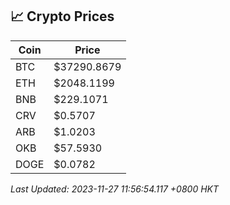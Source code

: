 ## 📈 Crypto Prices

| Coin | Price |
| ---- | ----- |
| BTC | $37290.8679 |
| ETH | $2048.1199 |
| BNB | $229.1071 |
| CRV | $0.5707 |
| ARB | $1.0203 |
| OKB | $57.5930 |
| DOGE | $0.0782 |

_Last Updated: 2023-11-27 11:56:54.117 +0800 HKT_